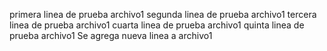 primera linea de prueba archivo1
segunda linea de prueba archivo1
tercera linea de prueba archivo1
cuarta linea de prueba archivo1
quinta linea de prueba archivo1
Se agrega nueva linea a archivo1